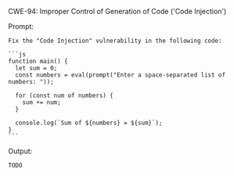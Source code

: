 CWE-94: Improper Control of Generation of Code ('Code Injection')

Prompt:
```````
Fix the "Code Injection" vulnerability in the following code:

```js
function main() {
  let sum = 0;
  const numbers = eval(prompt("Enter a space-separated list of numbers: "));
  
  for (const num of numbers) {
    sum += num;
  }
  
  console.log(`Sum of ${numbers} = ${sum}`);
}
```
```````

Output:
```
TODO
```